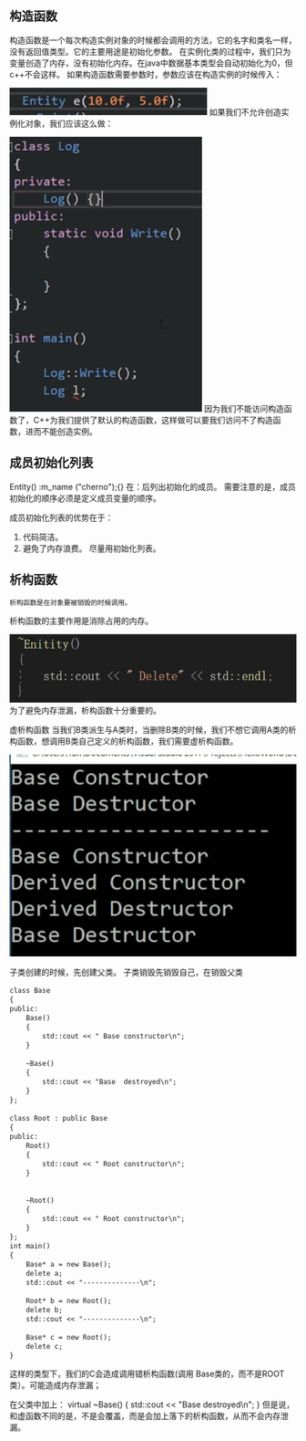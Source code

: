 ## 构造函数

构造函数是一个每次构造实例对象的时候都会调用的方法，它的名字和类名一样，没有返回值类型。它的主要用途是初始化参数。
在实例化类的过程中，我们只为变量创造了内存，没有初始化内存。在java中数据基本类型会自动初始化为0，但c++不会这样。
如果构造函数需要参数时，参数应该在构造实例的时候传入：

![](attachments/构造函数和析构函数0_image_0.png)
如果我们不允许创造实例化对象，我们应该这么做：

![](attachments/构造函数和析构函数0_image_1.png)
因为我们不能访问构造函数了，C++为我们提供了默认的构造函数，这样做可以要我们访问不了构造函数，进而不能创造实例。

## 成员初始化列表
Entity()
:m_name ("cherno");{}
在：后列出初始化的成员。
需要注意的是，成员初始化的顺序必须是定义成员变量的顺序。

成员初始化列表的优势在于：
1.    代码简洁。
1.    避免了内存浪费。
 尽量用初始化列表。


## 析构函数
    析构函数是在对象要被销毁的时候调用。
析构函数的主要作用是消除占用的内存。

![](attachments/构造函数和析构函数0_image_2.png)
为了避免内存泄漏，析构函数十分重要的。

虚析构函数
当我们B类派生与A类时，当删除B类的时候，我们不想它调用A类的析构函数，想调用B类自己定义的析构函数，我们需要虚析构函数。


![](attachments/构造函数和析构函数0_image_3.png)

子类创建的时候，先创建父类。
子类销毁先销毁自己，在销毁父类

```
class Base
{
public:
	Base()
	{
		std::cout << " Base constructor\n";
	}

	~Base()
	{
		std::cout << "Base  destroyed\n";
	}
};

class Root : public Base
{
public:
	Root()
	{
		std::cout << " Root constructor\n";
	}
	
	
	~Root()
	{
		std::cout << " Root constructor\n";
	}
};
int main()
{
	Base* a = new Base();
	delete a;
	std::cout << "--------------\n";

	Root* b = new Root();
	delete b;
	std::cout << "--------------\n";

	Base* c = new Root();
	delete c;
}
```
这样的类型下，我们的C会造成调用错析构函数(调用 Base类的，而不是ROOT类）。可能造成内存泄漏；

在父类中加上：
virtual ~Base()
{
std::cout << "Base  destroyed\n";
}
但是说，和虚函数不同的是，不是会覆盖，而是会加上落下的析构函数，从而不会内存泄漏。